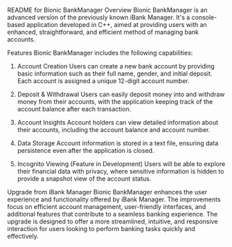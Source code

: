 README for Bionic BankManager
Overview
Bionic BankManager is an advanced version of the previously known iBank Manager. It's a console-based application developed in C++, aimed at providing users with an enhanced, straightforward, and efficient method of managing bank accounts.

Features
Bionic BankManager includes the following capabilities:

1. Account Creation
Users can create a new bank account by providing basic information such as their full name, gender, and initial deposit. Each account is assigned a unique 12-digit account number.

2. Deposit & Withdrawal
Users can easily deposit money into and withdraw money from their accounts, with the application keeping track of the account balance after each transaction.

3. Account Insights
Account holders can view detailed information about their accounts, including the account balance and account number.

4. Data Storage
Account information is stored in a text file, ensuring data persistence even after the application is closed.

5. Incognito Viewing (Feature in Development)
Users will be able to explore their financial data with privacy, where sensitive information is hidden to provide a snapshot view of the account status.

Upgrade from iBank Manager
Bionic BankManager enhances the user experience and functionality offered by iBank Manager. The improvements focus on efficient account management, user-friendly interfaces, and additional features that contribute to a seamless banking experience. The upgrade is designed to offer a more streamlined, intuitive, and responsive interaction for users looking to perform banking tasks quickly and effectively.

